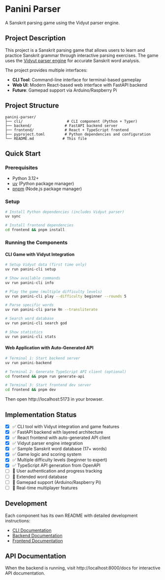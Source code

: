 # Panini Parser

A Sanskrit parsing game using the Vidyut parser engine.

## Project Description

This project is a Sanskrit parsing game that allows users to learn and practice Sanskrit grammar through interactive parsing exercises. The game uses the [Vidyut parser engine](https://github.com/ambuda-org/vidyut) for accurate Sanskrit word analysis.

The project provides multiple interfaces:
- **CLI Tool**: Command-line interface for terminal-based gameplay
- **Web UI**: Modern React-based web interface with FastAPI backend
- **Future**: Gamepad support via Arduino/Raspberry Pi

## Project Structure

```
panini-parser/
├── cli/                    # CLI component (Python + Typer)
├── backend/               # FastAPI backend server
├── frontend/              # React + TypeScript frontend
├── pyproject.toml         # Python dependencies and configuration
└── README.md             # This file
```

## Quick Start

### Prerequisites
- Python 3.12+
- [uv](https://docs.astral.sh/uv/getting-started/installation/) (Python package manager)
- [pnpm](https://pnpm.io/installation) (Node.js package manager)

### Setup
```bash
# Install Python dependencies (includes Vidyut parser)
uv sync

# Install frontend dependencies
cd frontend && pnpm install
```

### Running the Components

#### CLI Game with Vidyut Integration
```bash
# Setup Vidyut data (first time only)
uv run panini-cli setup

# Show available commands
uv run panini-cli info

# Play the game (multiple difficulty levels)
uv run panini-cli play --difficulty beginner --rounds 5

# Parse specific words
uv run panini-cli parse देवः --transliterate

# Search word database
uv run panini-cli search god

# Show statistics
uv run panini-cli stats
```

#### Web Application with Auto-Generated API
```bash
# Terminal 1: Start backend server
uv run panini-backend

# Terminal 2: Generate TypeScript API client (optional)
cd frontend && pnpm run generate-api

# Terminal 3: Start frontend dev server
cd frontend && pnpm dev
```

Then open http://localhost:5173 in your browser.

## Implementation Status

- [x] ✅ CLI tool with Vidyut integration and game features
- [x] ✅ FastAPI backend with layered architecture
- [x] ✅ React frontend with auto-generated API client
- [x] ✅ Vidyut parser engine integration
- [x] ✅ Sample Sanskrit word database (17+ words)
- [x] ✅ Game logic and scoring system
- [x] ✅ Multiple difficulty levels (beginner to expert)
- [x] ✅ TypeScript API generation from OpenAPI
- [ ] 🔄 User authentication and progress tracking
- [ ] 🔄 Extended word database
- [ ] 🔄 Gamepad support (Arduino/Raspberry Pi)
- [ ] 🔄 Real-time multiplayer features

## Development

Each component has its own README with detailed development instructions:
- [CLI Documentation](cli/README.md)
- [Backend Documentation](backend/README.md)
- [Frontend Documentation](frontend/README.md)

## API Documentation

When the backend is running, visit http://localhost:8000/docs for interactive API documentation.
